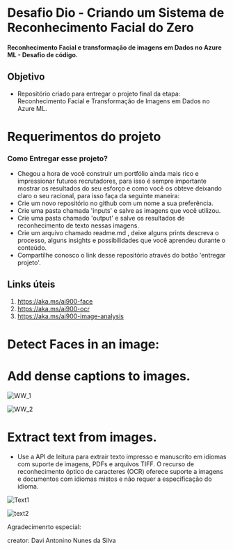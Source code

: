 # **Desafio Dio - Criando um Sistema de Reconhecimento Facial do Zero**



#### Reconhecimento Facial e transformação de imagens em Dados no Azure ML - Desafio de código.




## Objetivo
* Repositório criado para entregar o projeto final da etapa: Reconhecimento Facial e Transformação de Imagens em Dados no Azure ML.


#  Requerimentos do projeto
### Como Entregar esse projeto?


* Chegou a hora de você construir um portfólio ainda mais rico e impressionar futuros recrutadores, para isso é sempre importante mostrar os resultados do seu esforço e como você os obteve deixando claro o seu racional, para isso faça da seguinte maneira:
* Crie um novo repositório no github com um nome a sua preferência.
* Crie uma pasta chamada 'inputs' e salve as imagens que você utilizou.
* Crie uma pasta chamado 'output' e salve os resultados de reconhecimento de texto nessas imagens.
* Crie um arquivo chamado readme.md , deixe alguns prints descreva o processo, alguns insights e possibilidades que você aprendeu durante o conteúdo.
* Compartilhe conosco o link desse repositório através do botão 'entregar projeto'.


## Links úteis
1. https://aka.ms/ai900-face
2. https://aka.ms/ai900-ocr
3. https://aka.ms/ai900-image-analysis


# Detect Faces in an image:





# Add dense captions to images.

![WW_1](https://github.com/dansfisica85/DIO---Reconhecimento-Facial-e-transforma-o-de-imagens-em-Dados-no-Azure-ML/assets/118570287/152c7b95-d081-4281-800e-3a25a7a82578)


![WW_2](https://github.com/dansfisica85/DIO---Reconhecimento-Facial-e-transforma-o-de-imagens-em-Dados-no-Azure-ML/assets/118570287/32a26366-f603-4cc6-848f-a18cd20fff23)


# Extract text from images.

* Use a API de leitura para extrair texto impresso e manuscrito em idiomas com suporte de imagens, PDFs e arquivos TIFF. O recurso de reconhecimento óptico de caracteres (OCR) oferece suporte a imagens e documentos com idiomas mistos e não requer a especificação do idioma.

![Text1](https://github.com/dansfisica85/DIO---Reconhecimento-Facial-e-transforma-o-de-imagens-em-Dados-no-Azure-ML/assets/118570287/f3bc056a-6556-47a0-9801-65d88c685a54)


![text2](https://github.com/dansfisica85/DIO---Reconhecimento-Facial-e-transforma-o-de-imagens-em-Dados-no-Azure-ML/assets/118570287/af2f68cf-e6c7-49b3-b345-6ef894dd9dc4)

Agradecimenrto especial:  

creator: Davi Antonino Nunes da Silva

